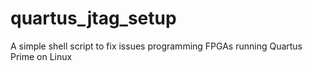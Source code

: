 # quartus_jtag_setup
A simple shell script to fix issues programming FPGAs running Quartus Prime on Linux
